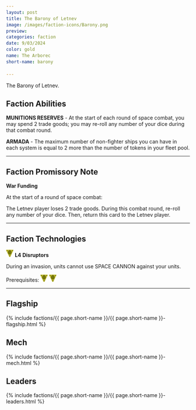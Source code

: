 ```yaml
---
layout: post
title: The Barony of Letnev
image: /images/faction-icons/Barony.png
preview: 
categories: faction
date: 9/03/2024
color: gold
name: The Arborec
short-name: barony

---
```

The Barony of Letnev.
## Faction Abilities
**MUNITIONS RESERVES** - At the start of each round of space combat, you may spend 2 trade goods; you may re-roll any number of your dice during that combat round.

**ARMADA** - The maximum number of non-fighter ships you can have in each system is equal to 2 more than the number of tokens in your fleet pool.

___

## Faction Promissory Note
**War Funding** 

At the start of a round of space combat:

The Letnev player loses 2 trade goods. During this combat round, re-roll any number of your dice. Then, return this card to the Letnev player.

___

## Faction Technologies
![](/images/tech-icon/cybernetic.png) **L4 Disruptors**

During an invasion, units cannot use SPACE CANNON against your units.

Prerequisites: ![](/images/tech-icon/cybernetic.png) ![](/images/tech-icon/cybernetic.png)

___


## Flagship

 {% include factions/{{ page.short-name }}/{{ page.short-name }}-flagship.html %}

## Mech

 {% include factions/{{ page.short-name }}/{{ page.short-name }}-mech.html %}

## Leaders

 {% include factions/{{ page.short-name }}/{{ page.short-name }}-leaders.html %}